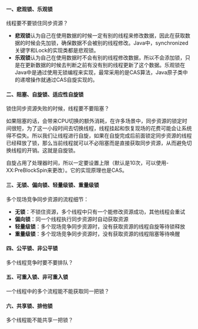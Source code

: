 #### 一、悲观锁、乐观锁

线程要不要锁住同步资源？

- **悲观锁**认为自己在使用数据的时候一定有别的线程来修改数据，因此在获取数据的时候会先加锁，确保数据不会被别的线程修改。Java中，synchronized关键字和Lock的实现类都是悲观锁。
- **乐观锁**认为自己在使用数据时不会有别的线程修改数据，所以不会添加锁，只是在更新数据的时候去判断之前有没有别的线程更新了这个数据。乐观锁在Java中是通过使用无锁编程来实现，最常采用的是CAS算法，Java原子类中的递增操作就通过CAS自旋实现的。

#### 二、阻塞、自旋锁、适应性自旋锁

锁住同步资源失败的时候，线程要不要阻塞？



如果阻塞的话，会带来CPU切换的额外消耗，在许多场景中，同步资源的锁定时间很短，为了这一小段时间去切换线程，线程挂起和恢复现场的花费可能会让系统得不偿失。所以我们让线程进行自旋，如果在自旋完成后前面锁定同步资源的线程已经释放了锁，那么当前线程就可以不必阻塞而是直接获取同步资源，从而避免切换线程的开销。这就是自旋锁。



自旋占用了处理器时间，所以一定要设置上限（默认是10次，可以使用-XX:PreBlockSpin来更改）。它的实现原理也是CAS。

#### 三、无锁、偏向锁、轻量级锁、重量级锁

多个现场竞争同步资源的流程细节：

- **无锁**：不锁住资源，多个线程中只有一个能修改资源成功，其他线程会重试
- **偏向锁**：同一个线程执行同步资源时自动获取资源
- **轻量级锁**：多个现场竞争同步资源时，没有获取资源的线程自旋等待锁释放
- **重量级锁**：多个现场竞争同步资源时，没有获取资源的线程阻塞等待唤醒


#### 四、公平锁、非公平锁

多个线程竞争时要不要排队？


#### 五、可重入锁、非可重入锁

一个线程中的多个流程能不能获取同一把锁？


#### 六、共享锁、排他锁

多个线程能不能共享一把锁？

